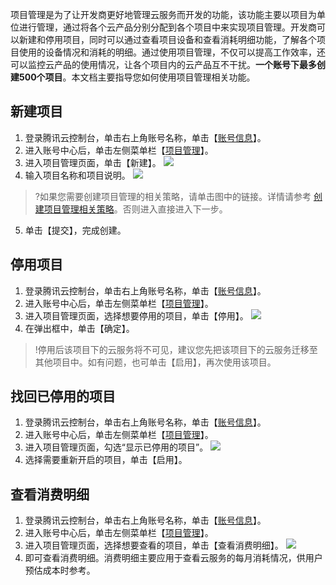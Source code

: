 项目管理是为了让开发商更好地管理云服务而开发的功能，该功能主要以项目为单位进行管理，通过将各个云产品分别分配到各个项目中来实现项目管理。开发商可以新建和停用项目，同时可以通过查看项目设备和查看消耗明细功能，了解各个项目使用的设备情况和消耗的明细。通过使用项目管理，不仅可以提高工作效率，还可以监控云产品的使用情况，让各个项目内的云产品互不干扰。**一个账号下最多创建500个项目**。本文档主要指导您如何使用项目管理相关功能。




## 新建项目
1. 登录腾讯云控制台，单击右上角账号名称，单击【[账号信息](https://console.cloud.tencent.com/developer)】。
2. 进入账号中心后，单击左侧菜单栏【[项目管理](https://console.cloud.tencent.com/project)】。
3. 进入项目管理页面，单击【新建】。
![](https://main.qcloudimg.com/raw/3e9917063232821bb3e8acca4125e0d9.png)
4. 输入项目名称和项目说明。
![](https://main.qcloudimg.com/raw/269f393614b953bc64ead0e215539c60.png)
 >?如果您需要创建项目管理的相关策略，请单击图中的链接。详情请参考 [创建项目管理相关策略](https://cloud.tencent.com/document/product/598/10601#.E6.9C.80.E4.BD.B3.E5.AE.9E.E8.B7.B5)。否则进入直接进入下一步。
5. 单击【提交】，完成创建。



## 停用项目
1. 登录腾讯云控制台，单击右上角账号名称，单击【[账号信息](https://console.cloud.tencent.com/developer)】。
2. 进入账号中心后，单击左侧菜单栏【[项目管理](https://console.cloud.tencent.com/project)】。
3. 进入项目管理页面，选择想要停用的项目，单击【停用】。
![](https://main.qcloudimg.com/raw/4473c8b1da8360da4337d34526fe30f8.png)
4. 在弹出框中，单击【确定】。

>!停用后该项目下的云服务将不可见，建议您先把该项目下的云服务迁移至其他项目中。如有问题，也可单击【启用】，再次使用该项目。

## 找回已停用的项目
1. 登录腾讯云控制台，单击右上角账号名称，单击【[账号信息](https://console.cloud.tencent.com/developer)】。
2. 进入账号中心后，单击左侧菜单栏【[项目管理](https://console.cloud.tencent.com/project)】。
3. 进入项目管理页面，勾选“显示已停用的项目”。 
![](https://main.qcloudimg.com/raw/3c771279d6fef8cb2239874b6673d0dc.png)
4. 选择需要重新开启的项目，单击【启用】。


## 查看消费明细
1. 登录腾讯云控制台，单击右上角账号名称，单击【[账号信息](https://console.cloud.tencent.com/developer)】。
2. 进入账号中心后，单击左侧菜单栏【[项目管理](https://console.cloud.tencent.com/project)】。
3. 进入项目管理页面，选择想要查看的项目，单击【查看消费明细】。 
![](https://main.qcloudimg.com/raw/30a2f0a4b21bd587bdc8cf1c9b2d23f6.png)
4. 即可查看消费明细。消费明细主要应用于查看云服务的每月消耗情况，供用户预估成本时参考。

